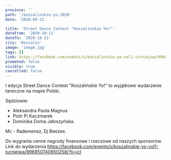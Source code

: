 ```yaml
---
province: ''
path: '/koszalinskie-yo-2020'
date: '2020-09-21'

title: 'Street Dance Contest "Koszalinskie Yo!"'
dateFrom: '2020-10-11'
dateTo: '2020-10-11'
city: 'Koszalin'
image: 'image.jpg'
tags: []
link: https://facebook.com/events/s/koszalinskie-yo-vol1-turniejwa/996850740650258/
promoted: false
visible: true
cancelled: false
---
```

I edycja Street Dance Contest "Koszalińskie Yo!" to wyjątkowe wydarzenie taneczne na mapie Polski.

Sędziowie: 
- Aleksandra Paola Magnus
- Piotr Pi Kaczmarek
- Dominika Doma Jałoszyńska. 

Mc - Rademenez, Dj Beezee. 

Do wygrania cenne nagrody finansowe i rzeczowe od naszych sponsorów. Link do wydarzenia https://facebook.com/events/s/koszalinskie-yo-vol1-turniejwa/996850740650258/?ti=icl
